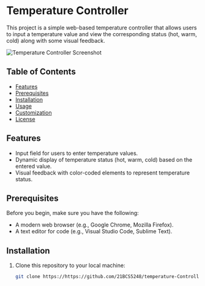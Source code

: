# Temperature Controller

This project is a simple web-based temperature controller that allows users to input a temperature value and view the corresponding status (hot, warm, cold) along with some visual feedback.

![Temperature Controller Screenshot](screenshot.png)

## Table of Contents

- [Features](#features)
- [Prerequisites](#prerequisites)
- [Installation](#installation)
- [Usage](#usage)
- [Customization](#customization)
- [License](#license)

## Features

- Input field for users to enter temperature values.
- Dynamic display of temperature status (hot, warm, cold) based on the entered value.
- Visual feedback with color-coded elements to represent temperature status.

## Prerequisites

Before you begin, make sure you have the following:

- A modern web browser (e.g., Google Chrome, Mozilla Firefox).
- A text editor for code (e.g., Visual Studio Code, Sublime Text).

## Installation

1. Clone this repository to your local machine:

   ```bash
   git clone https://https://github.com/21BCS5248/temperature-Controller/blob/main/Temp_controller.html
